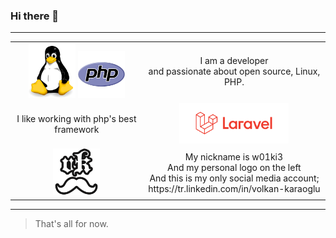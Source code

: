 ### Hi there 👋
<hr>

<div align="center">
  <table align="center" style="margin-left: auto; margin-right: auto;">
    <tbody>
      <tr align="center">
        <td>
          <img src="img/linux.png" style="width: 75px;">
          <img src="img/php.png" style="width: 75px;">
        </td>
        <td>
          I am a developer
          <br>
          and passionate about open source, Linux, PHP.
        </td>
      </tr>
      <tr align="center">
        <td>I like working with php's best framework</td>
        <td>
          <img src="img/laravel.svg" style="width: 175px;">
        </td>
      </tr>
      <tr align="center">
        <td>
<img src="img/vkIcon.png" style="width: 75px;">
          </td>
        <td>
My nickname is w01ki3
          <br>
          And my personal logo on the left
          <br>
          And this is my only social media account;<br> https://tr.linkedin.com/in/volkan-karaoglu
        </td> 
      </tr>
    </tbody>
  </table>
</div>

<hr>

>That's all for now.







<!--
**w01ki3/w01ki3** is a ✨ _special_ ✨ repository because its `README.md` (this file) appears on your GitHub profile.

Here are some ideas to get you started:

- 🔭 I’m currently working on ...
- 🌱 I’m currently learning ...
- 👯 I’m looking to collaborate on ...
- 🤔 I’m looking for help with ...
- 💬 Ask me about ...
- 📫 How to reach me: ...
- 😄 Pronouns: ...
- ⚡ Fun fact: ...
-->
